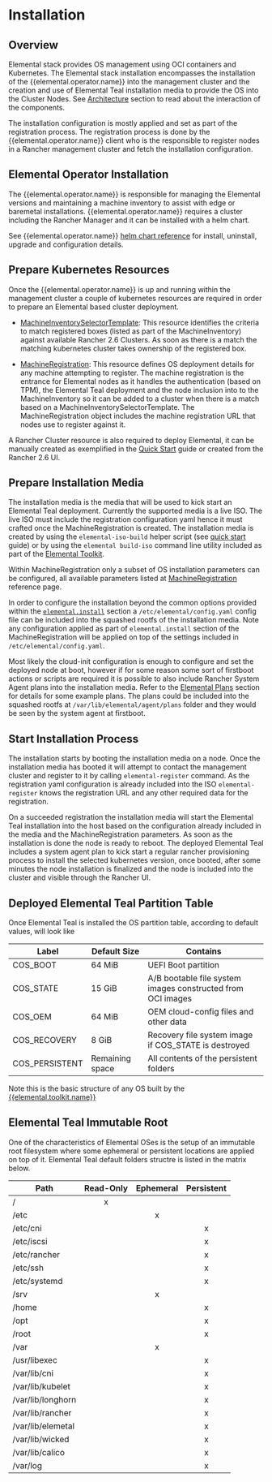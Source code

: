 # Installation

## Overview

Elemental stack provides OS management using OCI containers and Kubernetes. The Elemental
stack installation encompasses the installation of the {{elemental.operator.name}} into the
management cluster and the creation and use of Elemental Teal installation media to
provide the OS into the Cluster Nodes. See [Architecture](architecture.md) section to read about the
interaction of the components.

The installation configuration is mostly applied and set as part of the registration process.
The registration process is done by the {{elemental.operator.name}} client who is the responsible
to register nodes in a Rancher management cluster and fetch the installation configuration.

## Elemental Operator Installation

The {{elemental.operator.name}} is responsible for managing the Elemental versions and
maintaining a machine inventory to assist with edge or baremetal installations. {{elemental.operator.name}}
requires a cluster including the Rancher Manager and it can be installed with a helm chart.

See {{elemental.operator.name}} [helm chart reference](elementaloperatorchart-reference.md) for install,
uninstall, upgrade and configuration details.

## Prepare Kubernetes Resources

Once the {{elemental.operator.name}} is up and running within the management cluster a couple of kubernetes
resources are required in order to prepare an Elemental based cluster deployment.

* [MachineInventorySelectorTemplate](machineinventoryselectortemplate-reference.md): 
  This resource identifies the criteria to match registered boxes (listed as part of the MachineInventory)
  against available Rancher 2.6 Clusters. As soon as there is a match the matching kubernetes cluster takes
  ownership of the registered box.
  
* [MachineRegistration](machineregistration-reference.md):
  This resource defines OS deployment details for any machine attempting to register. The machine
  registration is the entrance for Elemental nodes as it handles the authentication (based on TPM),
  the Elemental Teal deployment and the node inclusion into to the MachineInventory so it can be added
  to a cluster when there is a match based on a MachineInventorySelectorTemplate. The MachineRegistration
  object includes the machine registration URL that nodes use to register against it.

A Rancher Cluster resource is also required to deploy Elemental, it can be manually created as exemplified in
the [Quick Start](quickstart.md) guide or created from the Rancher 2.6 UI.


## Prepare Installation Media

The installation media is the media that will be used to kick start an Elemental Teal deployment. Currently
the supported media is a live ISO. The live ISO must include the registration configuration yaml hence it must
crafted once the MachineRegistration is created. The installation media is created by using the `elemental-iso-build`
helper script (see [quick start](quickstart.md#preparing-the-iso) guide)
or by using the `elemental build-iso` command line utility included as part of the
[Elemental Toolkit]({{elemental.toolkit.url}}/docs/creating-derivatives/build_iso).

Within MachineRegistration only a subset of OS installation parameters can be configured, all available parameters listed
at [MachineRegistration](machineregistration-reference.md) reference page.

In order to configure the installation beyond the common options provided within the
[`elemental.install`](machineregistration-reference.md#configelementalinstall) section a `/etc/elemental/config.yaml`
config file can be included into the squashed rootfs of the installation media. Note any configuration applied as
part of `elemental.install` section of the MachineRegistration will be applied on top of the
settings included in `/etc/elemental/config.yaml`.

Most likely the cloud-init configuration is enough to configure and set the deployed node at boot, however
if for some reason some sort of firstboot actions or scripts are required it is possible to also include
Rancher System Agent plans into the installation media. Refer to the [Elemental Plans](elemental-plans.md) section for details for
some example plans. The plans could be included into the squashed rootfs at `/var/lib/elemental/agent/plans`
folder and they would be seen by the system agent at firstboot.


## Start Installation Process

The installation starts by booting the installation media on a node. Once the installation media has booted it will
attempt to contact the management cluster and register to it by calling `elemental-register` command.
As the registration yaml configuration is already included into the ISO `elemental-register` knows the registration URL and
any other required data for the registration.

On a succeeded registration the installation media will start the Elemental Teal installation into the host based
on the configuration already included in the media and the MachineRegistration parameters. As soon as the installation
is done the node is ready to reboot. The deployed Elemental Teal includes a system agent plan to
kick start a regular rancher provisioning process to install the selected kubernetes version, once booted, after
some minutes the node installation is finalized and the node is included into the cluster and visible through
the Rancher UI.


## Deployed Elemental Teal Partition Table

Once Elemental Teal is installed the OS partition table, according to default values, will look like

| Label          | Default Size    | Contains                                                    |
|----------------|-----------------|-------------------------------------------------------------|
| COS_BOOT       | 64 MiB          | UEFI Boot partition                                         |
| COS_STATE      | 15 GiB          | A/B bootable file system images constructed from OCI images |
| COS_OEM        | 64 MiB          | OEM cloud-config files and other data                       |
| COS_RECOVERY   | 8 GiB           | Recovery file system image if COS_STATE is destroyed        |
| COS_PERSISTENT | Remaining space | All contents of the persistent folders                      |

Note this is the basic structure of any OS built by the [{{elemental.toolkit.name}}]({{elemental.toolkit.url}})


## Elemental Teal Immutable Root

One of the characteristics of Elemental OSes is the setup of an immutable root filesystem where some ephemeral or
persistent locations are applied on top of it. Elemental Teal default folders structre is listed in the
matrix below.

| Path              | Read-Only | Ephemeral | Persistent |
|-------------------|:---------:|:---------:|:----------:|
| /                 |     x     |           |            |
| /etc              |           |     x     |            |
| /etc/cni          |           |           |     x      |
| /etc/iscsi        |           |           |     x      |
| /etc/rancher      |           |           |     x      |
| /etc/ssh          |           |           |     x      |
| /etc/systemd      |           |           |     x      |
| /srv              |           |     x     |            |
| /home             |           |           |     x      |
| /opt              |           |           |     x      |
| /root             |           |           |     x      |
| /var              |           |     x     |            |
| /usr/libexec      |           |           |     x      |
| /var/lib/cni      |           |           |     x      |
| /var/lib/kubelet  |           |           |     x      |
| /var/lib/longhorn |           |           |     x      |
| /var/lib/rancher  |           |           |     x      |
| /var/lib/elemetal |           |           |     x      |
| /var/lib/wicked   |           |           |     x      |
| /var/lib/calico   |           |           |     x      |
| /var/log          |           |           |     x      |



